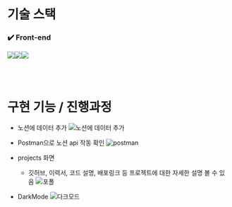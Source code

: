 # 기술 스택

### ✔️ Front-end

<img src="https://img.shields.io/badge/Next.js-000000?style=for-the-badge&logo=Next.js&logoColor=ffffff"><img src="https://img.shields.io/badge/TypeScript-1572B6?style=for-the-badge&logo=TypeScript&logoColor=white"><img src="https://img.shields.io/badge/TailwindCss-ffffff?style=for-the-badge&logo=TailwindCss&logoColor=61DAFB">

<Br />
<Br />

# 구현 기능 / 진행과정

- 노션에 데이터 추가
  ![노션에 데이터 추가](https://github.com/amy3374/My-Portfolio/assets/119571479/81b490f1-bcbc-4eed-bd1e-7c8b7700acfe)

- Postman으로 노션 api 작동 확인
  ![postman](https://github.com/amy3374/My-Portfolio/assets/119571479/7253fb4b-a249-401d-b704-4b09f3605d51)

- projects 화면
  - 깃허브, 이력서, 코드 설명, 배포링크 등 프로젝트에 대한 자세한 설명 볼 수 있음
  ![포폴](https://github.com/amy3374/My-Portfolio/assets/119571479/fb2c9585-b4a0-460f-9c21-986cd2cd6cc7)


  
- DarkMode
  ![다크모드](https://github.com/amy3374/My-Portfolio/assets/119571479/4d54ab80-4460-4f01-971c-977aa09b1dca)
